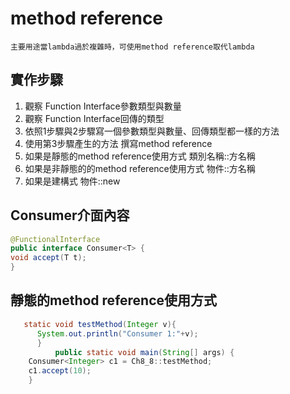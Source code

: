 # method reference
```主要用途當lambda過於複雜時，可使用method reference取代lambda```
## 實作步驟
1. 觀察 Function Interface參數類型與數量
2. 觀察 Function Interface回傳的類型
3. 依照1步驟與2步驟寫一個參數類型與數量、回傳類型都一樣的方法
4. 使用第3步驟產生的方法 撰寫method reference
5. 如果是靜態的method reference使用方式 類別名稱::方名稱
6. 如果是非靜態的的method reference使用方式 物件::方名稱
7. 如果是建構式 物件::new
## Consumer介面內容
```java
@FunctionalInterface
public interface Consumer<T> {
void accept(T t);
}
```
## 靜態的method reference使用方式
```java
   static void testMethod(Integer v){
	  System.out.println("Consumer 1:"+v);
      }
          public static void main(String[] args) {
	Consumer<Integer> c1 = Ch8_8::testMethod;
	c1.accept(10);
    }
```